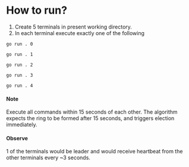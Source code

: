 # How to run?
1. Create 5 terminals in present working directory.
2. In each terminal execute exactly one of the following

```
go run . 0
```
```
go run . 1
```
```
go run . 2
```
```
go run . 3
```
```
go run . 4
```

#### Note
Execute all commands within 15 seconds of each other. The algorithm expects the ring to be formed after 15 seconds, and triggers election immediately.

#### Observe
1 of the terminals would be leader and would receive heartbeat from the other terminals every ~3 seconds.